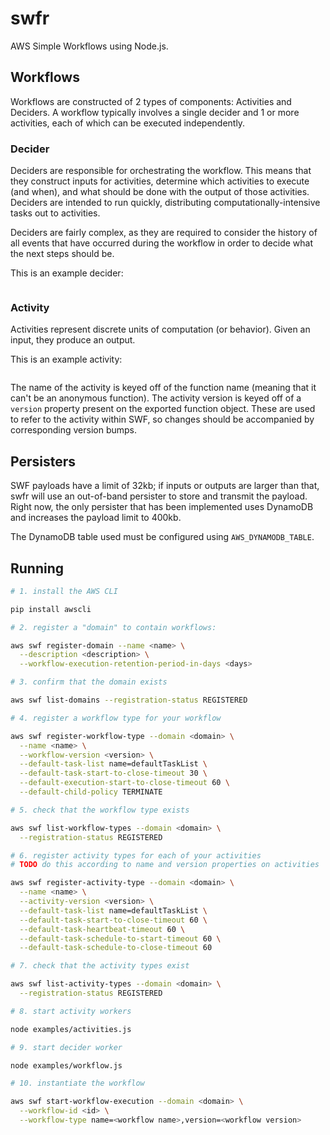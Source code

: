 # swfr

AWS Simple Workflows using Node.js.

## Workflows

Workflows are constructed of 2 types of components: Activities and Deciders.
A workflow typically involves a single decider and 1 or more activities, each
of which can be executed independently.

### Decider

Deciders are responsible for orchestrating the workflow. This means that they
construct inputs for activities, determine which activities to execute (and
when), and what should be done with the output of those activities. Deciders
are intended to run quickly, distributing computationally-intensive tasks out
to activities.

Deciders are fairly complex, as they are required to consider the history of
all events that have occurred during the workflow in order to decide what the
next steps should be.

This is an example decider:

```javascript

```

### Activity

Activities represent discrete units of computation (or behavior). Given an
input, they produce an output.

This is an example activity:

```javascript

```

The name of the activity is keyed off of the function name (meaning that it
can't be an anonymous function). The activity version is keyed off of
a `version` property present on the exported function object. These are used to
refer to the activity within SWF, so changes should be accompanied by
corresponding version bumps.

## Persisters

SWF payloads have a limit of 32kb; if inputs or outputs are larger than that,
swfr will use an out-of-band persister to store and transmit the payload. Right
now, the only persister that has been implemented uses DynamoDB and increases
the payload limit to 400kb.

The DynamoDB table used must be configured using `AWS_DYNAMODB_TABLE`.

## Running

```bash
# 1. install the AWS CLI

pip install awscli

# 2. register a "domain" to contain workflows:

aws swf register-domain --name <name> \
  --description <description> \
  --workflow-execution-retention-period-in-days <days>

# 3. confirm that the domain exists

aws swf list-domains --registration-status REGISTERED

# 4. register a workflow type for your workflow

aws swf register-workflow-type --domain <domain> \
  --name <name> \
  --workflow-version <version> \
  --default-task-list name=defaultTaskList \
  --default-task-start-to-close-timeout 30 \
  --default-execution-start-to-close-timeout 60 \
  --default-child-policy TERMINATE

# 5. check that the workflow type exists

aws swf list-workflow-types --domain <domain> \
  --registration-status REGISTERED

# 6. register activity types for each of your activities
# TODO do this according to name and version properties on activities

aws swf register-activity-type --domain <domain> \
  --name <name> \
  --activity-version <version> \
  --default-task-list name=defaultTaskList \
  --default-task-start-to-close-timeout 60 \
  --default-task-heartbeat-timeout 60 \
  --default-task-schedule-to-start-timeout 60 \
  --default-task-schedule-to-close-timeout 60

# 7. check that the activity types exist

aws swf list-activity-types --domain <domain> \
  --registration-status REGISTERED

# 8. start activity workers

node examples/activities.js

# 9. start decider worker

node examples/workflow.js

# 10. instantiate the workflow

aws swf start-workflow-execution --domain <domain> \
  --workflow-id <id> \
  --workflow-type name=<workflow name>,version=<workflow version>
```
